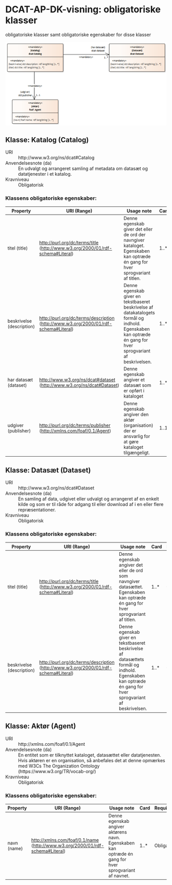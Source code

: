 # DCAT-AP-DK-visning: obligatoriske klasser 
obligatoriske klasser samt obligatoriske egenskaber for disse klasser

<img src="https://github.com/digst/DCAT-AP-DK/blob/master/releases/v.2.0/docs/img/Illustration-DCAT-AP-DK-v2.0.1-UML-mandatory.png" alt="Diagram som viser obligatoriske klasser samt obligatoriske egenskaber for disse klasser (minimumsmodellen)">
			
## Klasse: Katalog (Catalog) 
<dl class="def">
<dt>URI</dt>
<dd>http://www.w3.org/ns/dcat#Catalog</dd>
<dt>Anvendelsesnote (da) </dt>
<dd>En udvalgt og arrangeret samling af metadata om datasæt og datatjenester i et katalog.</dd>
<dt>Kravniveau</dt>
<dd>Obligatorisk</dd>
</dl>
	 
### Klassens obligatoriske egenskaber:

Property|	URI (Range)|	Usage note|	Card |Requirement|
|---|---|---|---|---|
|titel (title)|http://purl.org/dc/terms/title	(http://www.w3.org/2000/01/rdf-schema#Literal)|Denne egenskab giver det eller de ord der navngiver kataloget. Egenskaben kan optræde én gang for hver sprogvariant af titlen. | 1..*|	 Obligatorisk|
|beskrivelse (description)|http://purl.org/dc/terms/description	(http://www.w3.org/2000/01/rdf-schema#Literal)|Denne egenskab giver en tekstbaseret beskrivelse af datakatalogets formål og indhold. Egenskaben kan optræde én gang for hver sprogvariant af beskrivelsen.| 1..*|	 Obligatorisk|
|har datasæt (dataset)|http://www.w3.org/ns/dcat#dataset	(http://www.w3.org/ns/dcat#Dataset)|Denne egenskab angiver et datasæt som er opført i kataloget| 1..*|	 Obligatorisk|
|udgiver (publisher)|http://purl.org/dc/terms/publisher	(http://xmlns.com/foaf/0.1/Agent)|Denne egenskab angiver den aktør (organisation) der er ansvarlig for at gøre kataloget tilgængeligt.| 1..1|	 Obligatorisk|	
			
## Klasse: Datasæt (Dataset) 
<dl class="def">
<dt>URI</dt>
<dd>http://www.w3.org/ns/dcat#Dataset</dd>
<dt>Anvendelsesnote (da) </dt>
<dd>En samling af data, udgivet eller udvalgt og arrangeret af en enkelt kilde og som er til råde for adgang til eller download af i en eller flere repræsentationer.</dd>
<dt>Kravniveau</dt>
<dd>Obligatorisk</dd>
</dl>
	 
### Klassens obligatoriske egenskaber:

Property|	URI (Range)|	Usage note|	Card |Requirement|
|---|---|---|---|---|
|titel (title)|http://purl.org/dc/terms/title	(http://www.w3.org/2000/01/rdf-schema#Literal)|Denne egenskab angiver det eller de ord som navngiver datasættet. Egenskaben kan optræde én gang for hver sprogvariant af titlen.| 1..*|	 Obligatorisk|
|beskrivelse (description)|http://purl.org/dc/terms/description	(http://www.w3.org/2000/01/rdf-schema#Literal)|Denne egenskab giver en tekstbaseret beskrivelse af datasættets formål og indhold. Egenskaben kan optræde én gang for hver sprogvariant af beskrivelsen.| 1..*|	 Obligatorisk|	
			
## Klasse: Aktør (Agent) 
<dl class="def">
<dt>URI</dt>
<dd>http://xmlns.com/foaf/0.1/Agent</dd>
<dt>Anvendelsesnote (da) </dt>
<dd>En entitet som er tilknyttet kataloget, datasættet eller datatjenesten. Hvis aktøren er en organisation, så anbefales det at denne opmærkes med W3Cs The Organization Ontology (https://www.w3.org/TR/vocab-org/)</dd>
<dt>Kravniveau</dt>
<dd>Obligatorisk</dd>
</dl>
	 
### Klassens obligatoriske egenskaber:

Property|	URI (Range)|	Usage note|	Card |Requirement|
|---|---|---|---|---|
|navn (name)|http://xmlns.com/foaf/0.1/name	(http://www.w3.org/2000/01/rdf-schema#Literal)|Denne egenskab angiver aktørens navn. Egenskaben kan optræde én gang for hver sprogvariant af navnet.| 1..*|	 Obligatorisk|
